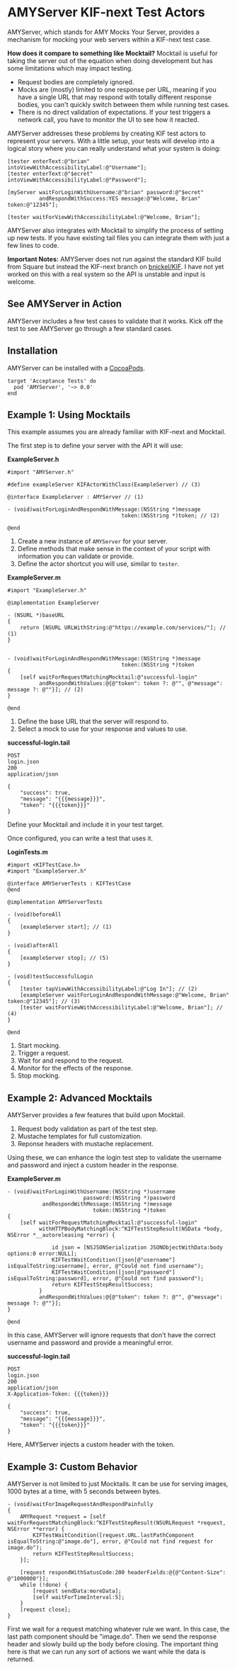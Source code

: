 AMYServer KIF-next Test Actors
=====================================

AMYServer, which stands for AMY Mocks Your Server, provides a mechanism for mocking your web servers within a KIF-next test case.

**How does it compare to something like Mocktail?** Mocktail is useful for taking the server out of the equation when doing development but has some limitations which may impact testing.

- Request bodies are completely ignored.
- Mocks are (mostly) limited to one response per URL, meaning if you have a single URL that may respond with totally different response bodies, you can't quickly switch between them while running test cases.
- There is no direct validation of expectations. If your test triggers a network call, you have to monitor the UI to see how it reacted.

AMYServer addresses these problems by creating KIF test actors to represent your servers.  With a little setup, your tests will develop into a logical story where you can really understand what your system is doing:

    [tester enterText:@"brian" intoViewWithAccessibilityLabel:@"Username"];
    [tester enterText:@"$ecret" intoViewWithAccessibilityLabel:@"Password"];
    
    [myServer waitForLoginWithUsername:@"brian" password:@"$ecret"
              andRespondWithSuccess:YES message:@"Welcome, Brian" token:@"12345"];
    
    [tester waitForViewWithAccessibilityLabel:@"Welcome, Brian"];

AMYServer also integrates with Mocktail to simplify the process of setting up new tests.  If you have existing tail files you can integrate them with just a few lines to code.

**Important Notes:** AMYServer does not run against the standard KIF build from Square but instead the KIF-next branch on [bnickel/KIF](https://github.com/bnickel/KIF).  I have not yet worked on this with a real system so the API is unstable and input is welcome.

See AMYServer in Action
-----------------------

AMYServer includes a few test cases to validate that it works.  Kick off the test to see AMYServer go through a few standard cases.

Installation
------------

AMYServer can be installed with a [CocoaPods](http://cocoapods.org).

    target 'Acceptance Tests' do
      pod 'AMYServer', '~> 0.0'
    end

Example 1: Using Mocktails
--------------------------

This example assumes you are already familiar with KIF-next and Mocktail.

The first step is to define your server with the API it will use:

**ExampleServer.h**

    #import "AMYServer.h"

    #define exampleServer KIFActorWithClass(ExampleServer) // (3)

    @interface ExampleServer : AMYServer // (1)

    - (void)waitForLoginAndRespondWithMessage:(NSString *)message
                                        token:(NSString *)token; // (2)

    @end

1. Create a new instance of `AMYServer` for your server.
2. Define methods that make sense in the context of your script with information you can validate or provide.
3. Define the actor shortcut you will use, similar to `tester`.

**ExampleServer.m**

    #import "ExampleServer.h"
    
    @implementation ExampleServer

	- (NSURL *)baseURL
	{
	    return [NSURL URLWithString:@"https://example.com/services/"]; // (1)
	}


    - (void)waitForLoginAndRespondWithMessage:(NSString *)message
                                        token:(NSString *)token
    {
        [self waitForRequestMatchingMocktail:@"successful-login"
              andRespondWithValues:@{@"token": token ?: @"", @"message": message ?: @""}]; // (2)
    }

    @end
    
1. Define the base URL that the server will respond to.
2. Select a mock to use for your response and values to use.

**successful-login.tail**

	POST
	login.json
	200
	application/json

	{
	    "success": true,
    	"message": "{{{message}}}",
    	"token": "{{{token}}}"
	}

Define your Mocktail and include it in your test target.

Once configured, you can write a test that uses it.

**LoginTests.m**

    #import <KIFTestCase.h>
    #import "ExampleServer.h"

    @interface AMYServerTests : KIFTestCase
    @end

    @implementation AMYServerTests

    - (void)beforeAll
    {
        [exampleServer start]; // (1)
    }

    - (void)afterAll
    {
        [exampleServer stop]; // (5)
    }

    - (void)testSuccessfulLogin
    {
        [tester tapViewWithAccessibilityLabel:@"Log In"]; // (2)
        [exampleServer waitForLoginAndRespondWithMessage:@"Welcome, Brian" token:@"12345"]; // (3)
        [tester waitForViewWithAccessibilityLabel:@"Welcome, Brian"]; // (4)
    }
    
    @end

1. Start mocking.
2. Trigger a request.
3. Wait for and respond to the request.
4. Monitor for the effects of the response.
5. Stop mocking.

Example 2: Advanced Mocktails
-----------------------------

AMYServer provides a few features that build upon Mocktail.

1. Request body validation as part of the test step.
2. Mustache templates for full customization.
3. Reponse headers with mustache replacement.

Using these, we can enhance the login test step to validate the username and password and inject a custom header in the response.

**ExampleServer.m**

    - (void)waitForLoginWithUsername:(NSString *)username
                            password:(NSString *)password
               andRespondWithMessage:(NSString *)message
                               token:(NSString *)token
    {
        [self waitForRequestMatchingMocktail:@"successful-login"
              withHTTPBodyMatchingBlock:^KIFTestStepResult(NSData *body, NSError *__autoreleasing *error) {
              
                  id json = [NSJSONSerialization JSONObjectWithData:body options:0 error:NULL];
                  KIFTestWaitCondition([json[@"username"] isEqualToString:username], error, @"Could not find username");
                  KIFTestWaitCondition([json[@"password"] isEqualToString:password], error, @"Could not find password");
                  return KIFTestStepResultSuccess;
              } 
              andRespondWithValues:@{@"token": token ?: @"", @"message": message ?: @""}];
    }

    @end
    
In this case, AMYServer will ignore requests that don't have the correct username and password and provide a meaningful error.

**successful-login.tail**

	POST
	login.json
	200
	application/json
	X-Application-Token: {{{token}}}
	
	{
	    "success": true,
    	"message": "{{{message}}}",
    	"token": "{{{token}}}"
	}

Here, AMYServer injects a custom header with the token.

Example 3: Custom Behavior
--------------------------

AMYServer is not limited to just Mocktails.  It can be use for serving images, 1000 bytes at a time, with 5 seconds between bytes.

    - (void)waitForImageRequestAndRespondPainfully
    {
        AMYRequest *request = [self waitForRequestMatchingBlock:^KIFTestStepResult(NSURLRequest *request, NSError **error) {
            KIFTestWaitCondition([request.URL.lastPathComponent isEqualToString:@"image.do"], error, @"Could not find request for image.do");
            return KIFTestStepResultSuccess;
        }];
        
        [request respondWithSatusCode:200 headerFields:@{@"Content-Size": @"1000000"}];
        while (!done) {
	        [request sendData:moreData];
	        [self waitForTimeInterval:5];
	    }
        [request close];
    }
    
First we wait for a request matching whatever rule we want.  In this case, the last path component should be "image.do".  Then we send the response header and slowly build up the body before closing.  The important thing here is that we can run any sort of actions we want while the data is returned.